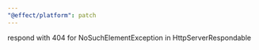 ```yaml
---
"@effect/platform": patch
---
```


respond with 404 for NoSuchElementException in HttpServerRespondable

